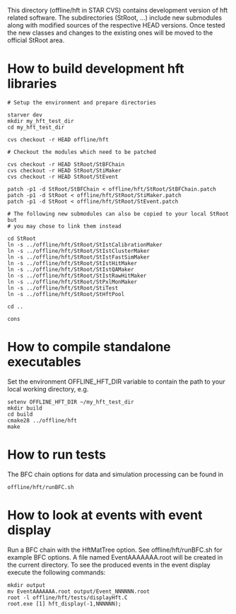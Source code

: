 
This directory (offline/hft in STAR CVS) contains development version of hft
related software. The subdirectories (StRoot, ...) include new
submodules along with modified sources of the respective HEAD versions. Once
tested the new classes and changes to the existing ones will be moved to the
official StRoot area.


How to build development hft libraries
======================================

    # Setup the environment and prepare directories

    starver dev
    mkdir my_hft_test_dir
    cd my_hft_test_dir

    cvs checkout -r HEAD offline/hft

    # Checkout the modules which need to be patched

    cvs checkout -r HEAD StRoot/StBFChain
    cvs checkout -r HEAD StRoot/StiMaker
    cvs checkout -r HEAD StRoot/StEvent

    patch -p1 -d StRoot/StBFChain < offline/hft/StRoot/StBFChain.patch
    patch -p1 -d StRoot < offline/hft/StRoot/StiMaker.patch
    patch -p1 -d StRoot < offline/hft/StRoot/StEvent.patch

    # The following new submodules can also be copied to your local StRoot but
    # you may chose to link them instead

    cd StRoot
    ln -s ../offline/hft/StRoot/StIstCalibrationMaker
    ln -s ../offline/hft/StRoot/StIstClusterMaker
    ln -s ../offline/hft/StRoot/StIstFastSimMaker
    ln -s ../offline/hft/StRoot/StIstHitMaker
    ln -s ../offline/hft/StRoot/StIstQAMaker
    ln -s ../offline/hft/StRoot/StIstRawHitMaker
    ln -s ../offline/hft/StRoot/StPxlMonMaker
    ln -s ../offline/hft/StRoot/StiTest
    ln -s ../offline/hft/StRoot/StHftPool

    cd ..

    cons


How to compile standalone executables
=====================================

Set the environment OFFLINE_HFT_DIR variable to contain the path to your local
working directory, e.g.

    setenv OFFLINE_HFT_DIR ~/my_hft_test_dir
    mkdir build
    cd build
    cmake28 ../offline/hft
    make


How to run tests
================

The BFC chain options for data and simulation processing can be found in

    offline/hft/runBFC.sh


How to look at events with event display
========================================

Run a BFC chain with the HftMatTree option. See offline/hft/runBFC.sh for
example BFC options. A file named EventAAAAAAA.root will be created in the
current directory. To see the produced events in the event display execute the
following commands:

    mkdir output
    mv EventAAAAAAA.root output/Event_NNNNNN.root
    root -l offline/hft/tests/displayHft.C
    root.exe [1] hft_display(-1,NNNNNN);
